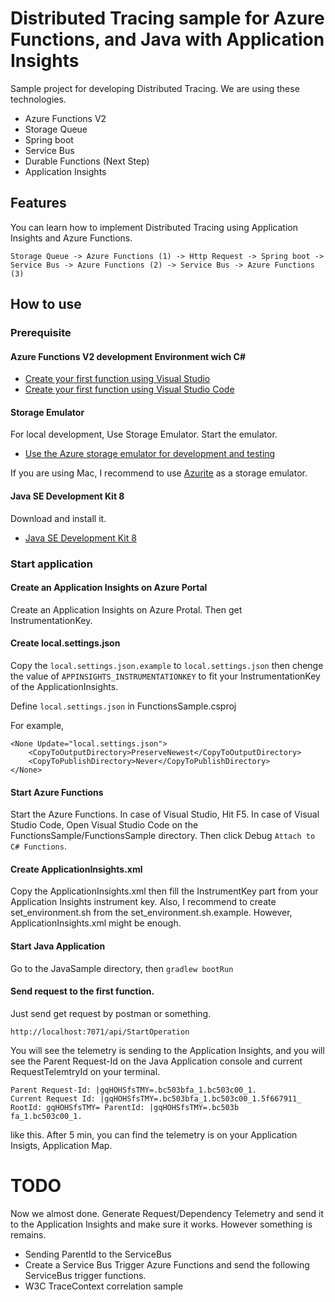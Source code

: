 # Distributed Tracing sample for Azure Functions, and Java with Application Insights

Sample project for developing Distributed Tracing. We are using these technologies. 

* Azure Functions V2
* Storage Queue
* Spring boot
* Service Bus
* Durable Functions (Next Step) 
* Application Insights

## Features

You can learn how to implement Distributed Tracing using Application Insights and Azure Functions. 

```
Storage Queue -> Azure Functions (1) -> Http Request -> Spring boot -> Service Bus -> Azure Functions (2) -> Service Bus -> Azure Functions (3) 
```

## How to use

### Prerequisite

#### Azure Functions V2 development Environment wich C#

* [Create your first function using Visual Studio](https://docs.microsoft.com/en-us/azure/azure-functions/functions-create-your-first-function-visual-studio)
* [Create your first function using Visual Studio Code](https://docs.microsoft.com/en-us/azure/azure-functions/functions-create-first-function-vs-code)

#### Storage Emulator

For local development, Use Storage Emulator. Start the emulator.

* [Use the Azure storage emulator for development and testing](https://docs.microsoft.com/en-us/azure/storage/common/storage-use-emulator)


If you are using Mac, I recommend to use [Azurite](https://github.com/Azure/Azurite) as a storage emulator. 

#### Java SE Development Kit 8 

Download and install it.

* [Java SE Development Kit 8](https://www.oracle.com/technetwork/java/javase/downloads/jdk8-downloads-2133151.html)

### Start application

#### Create an Application Insights on Azure Portal

Create an Application Insights on Azure Protal. 
Then get InstrumentationKey. 

#### Create local.settings.json

Copy the `local.settings.json.example` to `local.settings.json` then chenge the value of `APPINSIGHTS_INSTRUMENTATIONKEY` to fit your InstrumentationKey of the ApplicationInsights. 

Define `local.settings.json` in FunctionsSample.csproj

For example,
```
<None Update="local.settings.json">
    <CopyToOutputDirectory>PreserveNewest</CopyToOutputDirectory>
    <CopyToPublishDirectory>Never</CopyToPublishDirectory>
</None>
```

#### Start Azure Functions

Start the Azure Functions. In case of Visual Studio, Hit F5. In case of Visual Studio Code, Open Visual Studio Code on the FunctionsSample/FunctionsSample directory. Then click Debug `Attach to C# Functions`.

#### Create ApplicationInsights.xml

Copy the ApplicationInsights.xml then fill the InstrumentKey part from your Application Insights instrument key. Also, I recommend to create set_environment.sh from the set_environment.sh.example. However, ApplicationInsights.xml might be enough.

#### Start Java Application

Go to the JavaSample directory, then `gradlew bootRun` 

#### Send request to the first function.

Just send get request by postman or something. 

```
http://localhost:7071/api/StartOperation
```

You will see the telemetry is sending to the Application Insights, 
and you will see the Parent Request-Id on the Java Application console and current RequestTelemtryId on your terminal. 

```
Parent Request-Id: |gqHOHSfsTMY=.bc503bfa_1.bc503c00_1.
Current Request Id: |gqHOHSfsTMY=.bc503bfa_1.bc503c00_1.5f667911_ RootId: gqHOHSfsTMY= ParentId: |gqHOHSfsTMY=.bc503b
fa_1.bc503c00_1.
```

like this. After 5 min, you can find the telemetry is on your Application Insigts, Application Map.

# TODO

Now we almost done. Generate Request/Dependency Telemetry and send it to the Application Insights and make sure it works. However something is remains. 

* Sending ParentId to the ServiceBus
* Create a Service Bus Trigger Azure Functions and send the following ServiceBus trigger functions.
* W3C TraceContext correlation sample
